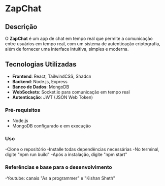 # ZapChat

## Descrição

O **ZapChat** é um app de chat em tempo real que permite a comunicação entre usuários em tempo real, com um sistema de autenticação criptografia, além de fornecer uma interface intuitiva, simples e moderna.

## Tecnologias Utilizadas

- **Frontend**: React, TailwindCSS, Shadcn
- **Backend**: Node.js, Express
- **Banco de Dados**: MongoDB
- **WebSockets**: Socket.io para comunicação em tempo real
- **Autenticação**: JWT (JSON Web Token)


### Pré-requisitos

- Node.js 
- MongoDB configurado e em execução

### Uso

-Clone o repositório
-Installe todas dependências necessárias
-No terminal, digite "npm run build"
-Após a instalação, digite "npm start" 


### Referências e base para o desenvolvimento

-Youtube: canais "As a programmer" e "Kishan Sheth"
